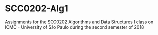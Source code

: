 # SCC0202-Alg1
Assignments for the SCC0202 Algorithms and Data Structures I class on ICMC - University of São Paulo during the second semester of 2018
